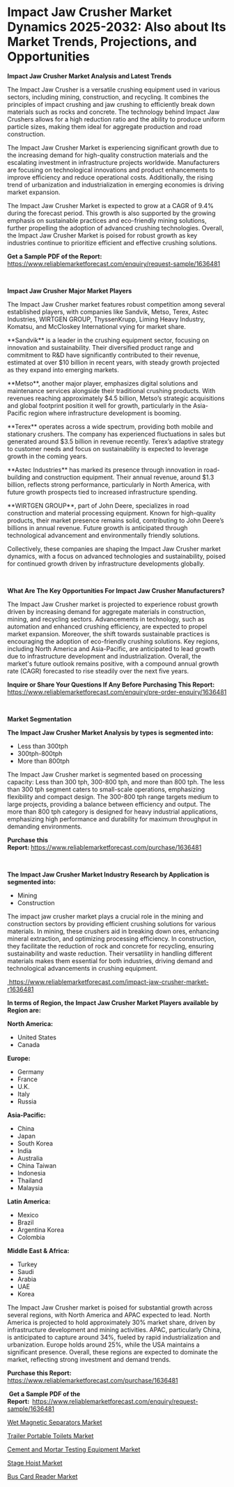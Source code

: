 <p><h1>Impact Jaw Crusher Market Dynamics 2025-2032: Also about Its Market Trends, Projections, and Opportunities</h1></p><p><strong>Impact Jaw Crusher Market Analysis and Latest Trends</strong></p>
<p><p>The Impact Jaw Crusher is a versatile crushing equipment used in various sectors, including mining, construction, and recycling. It combines the principles of impact crushing and jaw crushing to efficiently break down materials such as rocks and concrete. The technology behind Impact Jaw Crushers allows for a high reduction ratio and the ability to produce uniform particle sizes, making them ideal for aggregate production and road construction.</p><p>The Impact Jaw Crusher Market is experiencing significant growth due to the increasing demand for high-quality construction materials and the escalating investment in infrastructure projects worldwide. Manufacturers are focusing on technological innovations and product enhancements to improve efficiency and reduce operational costs. Additionally, the rising trend of urbanization and industrialization in emerging economies is driving market expansion.</p><p>The Impact Jaw Crusher Market is expected to grow at a CAGR of 9.4% during the forecast period. This growth is also supported by the growing emphasis on sustainable practices and eco-friendly mining solutions, further propelling the adoption of advanced crushing technologies. Overall, the Impact Jaw Crusher Market is poised for robust growth as key industries continue to prioritize efficient and effective crushing solutions.</p></p>
<p><strong>Get a Sample PDF of the Report:&nbsp;</strong> <a href="https://www.reliablemarketforecast.com/enquiry/request-sample/1636481?utm_campaign=1899&utm_medium=2&utm_source=Github&utm_content=ia&utm_term=08042025&utm_id=impact-jaw-crusher">https://www.reliablemarketforecast.com/enquiry/request-sample/1636481</a></p>
<p>&nbsp;</p>
<p><strong>Impact Jaw Crusher Major Market Players</strong></p>
<p><p>The Impact Jaw Crusher market features robust competition among several established players, with companies like Sandvik, Metso, Terex, Astec Industries, WIRTGEN GROUP, ThyssenKrupp, Liming Heavy Industry, Komatsu, and McCloskey International vying for market share.</p><p>**Sandvik** is a leader in the crushing equipment sector, focusing on innovation and sustainability. Their diversified product range and commitment to R&D have significantly contributed to their revenue, estimated at over $10 billion in recent years, with steady growth projected as they expand into emerging markets.</p><p>**Metso**, another major player, emphasizes digital solutions and maintenance services alongside their traditional crushing products. With revenues reaching approximately $4.5 billion, Metso’s strategic acquisitions and global footprint position it well for growth, particularly in the Asia-Pacific region where infrastructure development is booming.</p><p>**Terex** operates across a wide spectrum, providing both mobile and stationary crushers. The company has experienced fluctuations in sales but generated around $3.5 billion in revenue recently. Terex’s adaptive strategy to customer needs and focus on sustainability is expected to leverage growth in the coming years.</p><p>**Astec Industries** has marked its presence through innovation in road-building and construction equipment. Their annual revenue, around $1.3 billion, reflects strong performance, particularly in North America, with future growth prospects tied to increased infrastructure spending.</p><p>**WIRTGEN GROUP**, part of John Deere, specializes in road construction and material processing equipment. Known for high-quality products, their market presence remains solid, contributing to John Deere’s billions in annual revenue. Future growth is anticipated through technological advancement and environmentally friendly solutions.</p><p>Collectively, these companies are shaping the Impact Jaw Crusher market dynamics, with a focus on advanced technologies and sustainability, poised for continued growth driven by infrastructure developments globally.</p></p>
<p>&nbsp;</p>
<p><strong>What Are The Key Opportunities For Impact Jaw Crusher Manufacturers?</strong></p>
<p><p>The Impact Jaw Crusher market is projected to experience robust growth driven by increasing demand for aggregate materials in construction, mining, and recycling sectors. Advancements in technology, such as automation and enhanced crushing efficiency, are expected to propel market expansion. Moreover, the shift towards sustainable practices is encouraging the adoption of eco-friendly crushing solutions. Key regions, including North America and Asia-Pacific, are anticipated to lead growth due to infrastructure development and industrialization. Overall, the market's future outlook remains positive, with a compound annual growth rate (CAGR) forecasted to rise steadily over the next five years.</p></p>
<p><strong>Inquire or Share Your Questions If Any Before Purchasing This Report:</strong> <a href="https://www.reliablemarketforecast.com/enquiry/pre-order-enquiry/1636481?utm_campaign=1899&utm_medium=2&utm_source=Github&utm_content=ia&utm_term=08042025&utm_id=impact-jaw-crusher">https://www.reliablemarketforecast.com/enquiry/pre-order-enquiry/1636481</a></p>
<p>&nbsp;</p>
<p><strong>Market Segmentation</strong></p>
<p><strong>The Impact Jaw Crusher Market Analysis by types is segmented into:</strong></p>
<p><ul><li>Less than 300tph</li><li>300tph-800tph</li><li>More than 800tph</li></ul></p>
<p><p>The Impact Jaw Crusher market is segmented based on processing capacity: Less than 300 tph, 300-800 tph, and more than 800 tph. The less than 300 tph segment caters to small-scale operations, emphasizing flexibility and compact design. The 300-800 tph range targets medium to large projects, providing a balance between efficiency and output. The more than 800 tph category is designed for heavy industrial applications, emphasizing high performance and durability for maximum throughput in demanding environments.</p></p>
<p><strong>Purchase this Report:&nbsp;</strong><a href="https://www.reliablemarketforecast.com/purchase/1636481?utm_campaign=1899&utm_medium=2&utm_source=Github&utm_content=ia&utm_term=08042025&utm_id=impact-jaw-crusher">https://www.reliablemarketforecast.com/purchase/1636481</a></p>
<p>&nbsp;</p>
<p><strong>The Impact Jaw Crusher Market Industry Research by Application is segmented into:</strong></p>
<p><ul><li>Mining</li><li>Construction</li></ul></p>
<p><p>The impact jaw crusher market plays a crucial role in the mining and construction sectors by providing efficient crushing solutions for various materials. In mining, these crushers aid in breaking down ores, enhancing mineral extraction, and optimizing processing efficiency. In construction, they facilitate the reduction of rock and concrete for recycling, ensuring sustainability and waste reduction. Their versatility in handling different materials makes them essential for both industries, driving demand and technological advancements in crushing equipment.</p></p>
<p><a href="https://www.reliablemarketforecast.com/impact-jaw-crusher-market-r1636481?utm_campaign=1899&utm_medium=2&utm_source=Github&utm_content=ia&utm_term=08042025&utm_id=impact-jaw-crusher">&nbsp;https://www.reliablemarketforecast.com/impact-jaw-crusher-market-r1636481</a></p>
<p><strong>In terms of Region, the Impact Jaw Crusher Market Players available by Region are:</strong></p>
<p>
    <p> <strong> North America: </strong>
        <ul>
            <li>United States</li>
            <li>Canada</li>
        </ul>
        </p> 
    <p> <strong> Europe: </strong>
        <ul>
            <li>Germany</li>
            <li>France</li>
            <li>U.K.</li>
            <li>Italy</li>
            <li>Russia</li>
        </ul>
        </p> 
    <p> <strong> Asia-Pacific: </strong>
        <ul>
            <li>China</li>
            <li>Japan</li>
            <li>South Korea</li>
            <li>India</li>
            <li>Australia</li>
            <li>China Taiwan</li>
            <li>Indonesia</li>
            <li>Thailand</li>
            <li>Malaysia</li>
        </ul>
        </p> 
    <p> <strong> Latin America: </strong>
        <ul>
            <li>Mexico</li>
            <li>Brazil</li>
            <li>Argentina Korea</li>
            <li>Colombia</li>
        </ul>
        </p> 
    <p> <strong> Middle East & Africa: </strong>
        <ul>
            <li>Turkey</li>
            <li>Saudi</li>
            <li>Arabia</li>
            <li>UAE</li>
            <li>Korea</li>
        </ul>
    </p>
    </p>
<p><p>The Impact Jaw Crusher market is poised for substantial growth across several regions, with North America and APAC expected to lead. North America is projected to hold approximately 30% market share, driven by infrastructure development and mining activities. APAC, particularly China, is anticipated to capture around 34%, fueled by rapid industrialization and urbanization. Europe holds around 25%, while the USA maintains a significant presence. Overall, these regions are expected to dominate the market, reflecting strong investment and demand trends.</p></p>
<p><strong>Purchase this Report: </strong><a href="https://www.reliablemarketforecast.com/purchase/1636481?utm_campaign=1899&utm_medium=2&utm_source=Github&utm_content=ia&utm_term=08042025&utm_id=impact-jaw-crusher">https://www.reliablemarketforecast.com/purchase/1636481</a></p>
<p>&nbsp;<strong>Get a Sample PDF of the Report:&nbsp;&nbsp;</strong><a href="https://www.reliablemarketforecast.com/enquiry/request-sample/1636481?utm_campaign=1899&utm_medium=2&utm_source=Github&utm_content=ia&utm_term=08042025&utm_id=impact-jaw-crusher">https://www.reliablemarketforecast.com/enquiry/request-sample/1636481</a></p>
<p><strong></strong></p>
<p><p><a href="https://github.com/nxauwedaroui2/Market-Research-Report-List-1/blob/main/wet-magnetic-separators-market.md?utm_campaign=1899&utm_medium=2&utm_source=Github&utm_content=ia&utm_term=08042025&utm_id=impact-jaw-crusher">Wet Magnetic Separators Market</a></p><p><a href="https://github.com/drissahrouk/Market-Research-Report-List-1/blob/main/trailer-portable-toilets-market.md?utm_campaign=1899&utm_medium=2&utm_source=Github&utm_content=ia&utm_term=08042025&utm_id=impact-jaw-crusher">Trailer Portable Toilets Market</a></p><p><a href="https://github.com/sahoolipko6f/Market-Research-Report-List-1/blob/main/cement-and-mortar-testing-equipment-market.md?utm_campaign=1899&utm_medium=2&utm_source=Github&utm_content=ia&utm_term=08042025&utm_id=impact-jaw-crusher">Cement and Mortar Testing Equipment Market</a></p><p><a href="https://github.com/rogetspate12/Market-Research-Report-List-1/blob/main/stage-hoist-market.md?utm_campaign=1899&utm_medium=2&utm_source=Github&utm_content=ia&utm_term=08042025&utm_id=impact-jaw-crusher">Stage Hoist Market</a></p><p><a href="https://github.com/iontahoehlct/Market-Research-Report-List-1/blob/main/bus-card-reader-market.md?utm_campaign=1899&utm_medium=2&utm_source=Github&utm_content=ia&utm_term=08042025&utm_id=impact-jaw-crusher">Bus Card Reader Market</a></p></p>